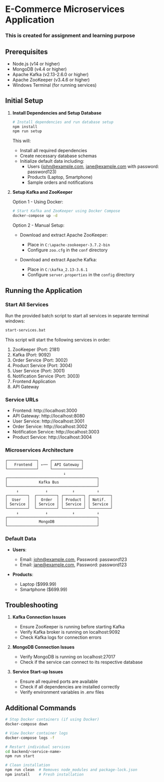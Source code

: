 # E-Commerce Microservices Application
### This is created for assignment and learning purpose

## Prerequisites
- Node.js (v14 or higher)
- MongoDB (v4.4 or higher)
- Apache Kafka (v2.13-2.6.0 or higher)
- Apache ZooKeeper (v3.4.6 or higher)
- Windows Terminal (for running services)

## Initial Setup

1. **Install Dependencies and Setup Database**
   ```bash
   # Install dependencies and run database setup
   npm install
   npm run setup
   ```
   This will:
   - Install all required dependencies
   - Create necessary database schemas
   - Initialize default data including:
     - Users (john@example.com, jane@example.com with password: password123)
     - Products (Laptop, Smartphone)
     - Sample orders and notifications

2. **Setup Kafka and ZooKeeper**

   Option 1 - Using Docker:
   ```bash
   # Start Kafka and ZooKeeper using Docker Compose
   docker-compose up -d
   ```

   Option 2 - Manual Setup:
   - Download and extract Apache ZooKeeper:
     - Place in `C:\apache-zookeeper-3.7.2-bin`
     - Configure `zoo.cfg` in the `conf` directory
   
   - Download and extract Apache Kafka:
     - Place in `C:\kafka_2.13-3.6.1`
     - Configure `server.properties` in the `config` directory

## Running the Application

### Start All Services
Run the provided batch script to start all services in separate terminal windows:
```bash
start-services.bat
```

This script will start the following services in order:
1. ZooKeeper (Port: 2181)
2. Kafka (Port: 9092)
3. Order Service (Port: 3002)
4. Product Service (Port: 3004)
5. User Service (Port: 3001)
6. Notification Service (Port: 3003)
7. Frontend Application
8. API Gateway

### Service URLs
- Frontend: http://localhost:3000
- API Gateway: http://localhost:8080
- User Service: http://localhost:3001
- Order Service: http://localhost:3002
- Notification Service: http://localhost:3003
- Product Service: http://localhost:3004

### Microservices Architecture
```
┌─────────────┐     ┌─────────────┐
│   Frontend  │ ←── │ API Gateway │
└─────────────┘     └─────────────┘
                          ↓
┌────────────────────────────────────────┐
│              Kafka Bus                 │
└────────────────────────────────────────┘
     ↓            ↓           ↓          ↓
┌─────────┐  ┌─────────┐ ┌─────────┐ ┌─────────┐
│  User   │  │  Order  │ │ Product │ │ Notif.  │
│ Service │  │ Service │ │ Service │ │ Service │
└─────────┘  └─────────┘ └─────────┘ └─────────┘
     ↓            ↓           ↓          ↓
┌────────────────────────────────────────┐
│              MongoDB                   │
└────────────────────────────────────────┘
```

### Default Data
- **Users**:
  - Email: john@example.com, Password: password123
  - Email: jane@example.com, Password: password123

- **Products**:
  - Laptop ($999.99)
  - Smartphone ($699.99)

## Troubleshooting

1. **Kafka Connection Issues**
   - Ensure ZooKeeper is running before starting Kafka
   - Verify Kafka broker is running on localhost:9092
   - Check Kafka logs for connection errors

2. **MongoDB Connection Issues**
   - Verify MongoDB is running on localhost:27017
   - Check if the service can connect to its respective database

3. **Service Start-up Issues**
   - Ensure all required ports are available
   - Check if all dependencies are installed correctly
   - Verify environment variables in .env files

## Additional Commands

```bash
# Stop Docker containers (if using Docker)
docker-compose down

# View Docker container logs
docker-compose logs -f

# Restart individual services
cd backend/<service-name>
npm run start

# Clean installation
npm run clean  # Removes node_modules and package-lock.json
npm install    # Fresh installation
```
